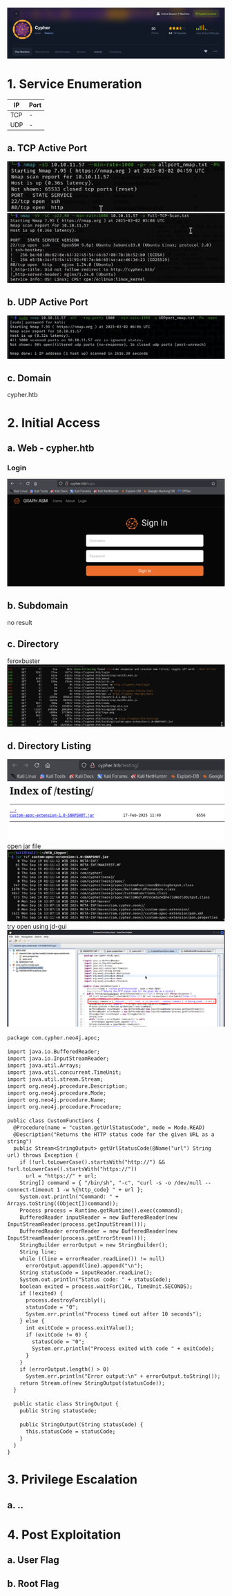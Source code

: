 ![](Pasted%20image%2020250302120440.png)
# 1.  Service Enumeration
| IP  | Port |
| --- | ---- |
| TCP | -    |
| UDP | -    |
## a. TCP Active Port
![](Pasted%20image%2020250302120508.png)
![](Pasted%20image%2020250302123534.png)
## b. UDP Active Port
![](Pasted%20image%2020250302142145.png)
## c. Domain
cypher.htb
# 2. Initial Access
## a. Web - cypher.htb
### Login
![](Pasted%20image%2020250302164602.png)
## b. Subdomain
no result
## c. Directory
feroxbuster
![](Pasted%20image%2020250302165805.png)
## d. Directory Listing
![](Pasted%20image%2020250302164924.png)
open jar file
![](Pasted%20image%2020250302165457.png)
try open using jd-gui
![](Pasted%20image%2020250302212736.png)
```
package com.cypher.neo4j.apoc;

import java.io.BufferedReader;
import java.io.InputStreamReader;
import java.util.Arrays;
import java.util.concurrent.TimeUnit;
import java.util.stream.Stream;
import org.neo4j.procedure.Description;
import org.neo4j.procedure.Mode;
import org.neo4j.procedure.Name;
import org.neo4j.procedure.Procedure;

public class CustomFunctions {
  @Procedure(name = "custom.getUrlStatusCode", mode = Mode.READ)
  @Description("Returns the HTTP status code for the given URL as a string")
  public Stream<StringOutput> getUrlStatusCode(@Name("url") String url) throws Exception {
    if (!url.toLowerCase().startsWith("http://") && !url.toLowerCase().startsWith("https://"))
      url = "https://" + url; 
    String[] command = { "/bin/sh", "-c", "curl -s -o /dev/null --connect-timeout 1 -w %{http_code} " + url };
    System.out.println("Command: " + Arrays.toString((Object[])command));
    Process process = Runtime.getRuntime().exec(command);
    BufferedReader inputReader = new BufferedReader(new InputStreamReader(process.getInputStream()));
    BufferedReader errorReader = new BufferedReader(new InputStreamReader(process.getErrorStream()));
    StringBuilder errorOutput = new StringBuilder();
    String line;
    while ((line = errorReader.readLine()) != null)
      errorOutput.append(line).append("\n"); 
    String statusCode = inputReader.readLine();
    System.out.println("Status code: " + statusCode);
    boolean exited = process.waitFor(10L, TimeUnit.SECONDS);
    if (!exited) {
      process.destroyForcibly();
      statusCode = "0";
      System.err.println("Process timed out after 10 seconds");
    } else {
      int exitCode = process.exitValue();
      if (exitCode != 0) {
        statusCode = "0";
        System.err.println("Process exited with code " + exitCode);
      } 
    } 
    if (errorOutput.length() > 0)
      System.err.println("Error output:\n" + errorOutput.toString()); 
    return Stream.of(new StringOutput(statusCode));
  }
  
  public static class StringOutput {
    public String statusCode;
    
    public StringOutput(String statusCode) {
      this.statusCode = statusCode;
    }
  }
}

```
# 3. Privilege Escalation
## a. ..
# 4. Post Exploitation
## a. User Flag
## b. Root Flag

